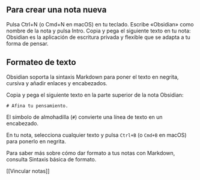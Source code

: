 ## Para crear una nota nueva
Pulsa Ctrl+N (o Cmd+N en macOS) en tu teclado.
Escribe «Obsidian» como nombre de la nota y pulsa Intro.
Copia y pega el siguiente texto en tu nota:
Obsidian es la aplicación de escritura privada y flexible que se adapta a tu forma de pensar.

## Formateo de texto
Obsidian soporta la sintaxis Markdown para poner el texto en negrita, cursiva y añadir enlaces y encabezados.

Copia y pega el siguiente texto en la parte superior de la nota Obsidian:

```
# Afina tu pensamiento.
```

El símbolo de almohadilla (``#``) convierte una línea de texto en un encabezado.

En tu nota, selecciona cualquier texto y pulsa ``Ctrl+B`` (o ``Cmd+B`` en macOS) para ponerlo en negrita.

Para saber más sobre cómo dar formato a tus notas con Markdown, consulta Sintaxis básica de formato.

[[Vincular notas]]